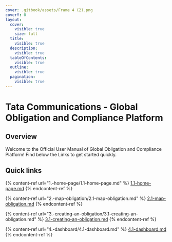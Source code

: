 ```yaml
---
cover: .gitbook/assets/Frame 4 (2).png
coverY: 0
layout:
  cover:
    visible: true
    size: full
  title:
    visible: true
  description:
    visible: true
  tableOfContents:
    visible: true
  outline:
    visible: true
  pagination:
    visible: true
---
```


# Tata Communications - Global Obligation and Compliance Platform

## Overview

Welcome to the Official User Manual of Global Obligation and Compliance Platform! Find below the Links to get started quickly.

## Quick links

{% content-ref url="1.-home-page/1.1-home-page.md" %}
[1.1-home-page.md](1.-home-page/1.1-home-page.md)
{% endcontent-ref %}

{% content-ref url="2.-map-obligation/2.1-map-obligation.md" %}
[2.1-map-obligation.md](2.-map-obligation/2.1-map-obligation.md)
{% endcontent-ref %}

{% content-ref url="3.-creating-an-obligation/3.1-creating-an-obligation.md" %}
[3.1-creating-an-obligation.md](3.-creating-an-obligation/3.1-creating-an-obligation.md)
{% endcontent-ref %}

{% content-ref url="4.-dashboard/4.1-dashboard.md" %}
[4.1-dashboard.md](4.-dashboard/4.1-dashboard.md)
{% endcontent-ref %}
